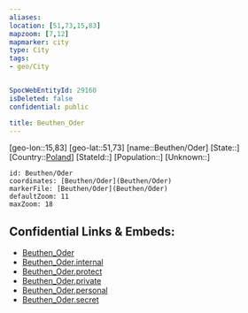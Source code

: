 ```yaml
---
aliases: 
location: [51,73,15,83]
mapzoom: [7,12] 
mapmarker: city 
type: City
tags:
- geo/City


SpocWebEntityId: 29160
isDeleted: false
confidential: public

title: Beuthen_Oder
---
```

[geo-lon::15,83]
[geo-lat::51,73]
[name::Beuthen/Oder]
[State::]
[Country::[Poland](geo/Continent/Europe/Poland.md)]
[StateId::]
[Population::]
[Unknown::]


```leaflet
id: Beuthen/Oder
coordinates: [Beuthen/Oder](Beuthen/Oder)
markerFile: [Beuthen/Oder](Beuthen/Oder)
defaultZoom: 11 
maxZoom: 18
```


## Confidential Links & Embeds: 
- [Beuthen_Oder](../../../../../../_public/geo/Continent/Europe/Poland/City/Beuthen_Oder.md) 
- [Beuthen_Oder.internal](../../../../../../_internal/geo/Continent/Europe/Poland/City/Beuthen_Oder.internal.md) 
- [Beuthen_Oder.protect](../../../../../../_protect/geo/Continent/Europe/Poland/City/Beuthen_Oder.protect.md) 
- [Beuthen_Oder.private](../../../../../../_private/geo/Continent/Europe/Poland/City/Beuthen_Oder.private.md) 
- [Beuthen_Oder.personal](../../../../../../_personal/geo/Continent/Europe/Poland/City/Beuthen_Oder.personal.md) 
- [Beuthen_Oder.secret](../../../../../../_secret/geo/Continent/Europe/Poland/City/Beuthen_Oder.secret.md) 
